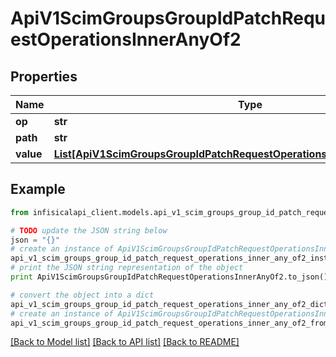# ApiV1ScimGroupsGroupIdPatchRequestOperationsInnerAnyOf2


## Properties
Name | Type | Description | Notes
------------ | ------------- | ------------- | -------------
**op** | **str** |  | 
**path** | **str** |  | 
**value** | [**List[ApiV1ScimGroupsGroupIdPatchRequestOperationsInnerAnyOf2ValueInner]**](ApiV1ScimGroupsGroupIdPatchRequestOperationsInnerAnyOf2ValueInner.md) |  | 

## Example

```python
from infisicalapi_client.models.api_v1_scim_groups_group_id_patch_request_operations_inner_any_of2 import ApiV1ScimGroupsGroupIdPatchRequestOperationsInnerAnyOf2

# TODO update the JSON string below
json = "{}"
# create an instance of ApiV1ScimGroupsGroupIdPatchRequestOperationsInnerAnyOf2 from a JSON string
api_v1_scim_groups_group_id_patch_request_operations_inner_any_of2_instance = ApiV1ScimGroupsGroupIdPatchRequestOperationsInnerAnyOf2.from_json(json)
# print the JSON string representation of the object
print ApiV1ScimGroupsGroupIdPatchRequestOperationsInnerAnyOf2.to_json()

# convert the object into a dict
api_v1_scim_groups_group_id_patch_request_operations_inner_any_of2_dict = api_v1_scim_groups_group_id_patch_request_operations_inner_any_of2_instance.to_dict()
# create an instance of ApiV1ScimGroupsGroupIdPatchRequestOperationsInnerAnyOf2 from a dict
api_v1_scim_groups_group_id_patch_request_operations_inner_any_of2_from_dict = ApiV1ScimGroupsGroupIdPatchRequestOperationsInnerAnyOf2.from_dict(api_v1_scim_groups_group_id_patch_request_operations_inner_any_of2_dict)
```
[[Back to Model list]](../README.md#documentation-for-models) [[Back to API list]](../README.md#documentation-for-api-endpoints) [[Back to README]](../README.md)


